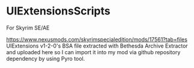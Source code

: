 # UIExtensionsScripts
For Skyrim SE/AE

https://www.nexusmods.com/skyrimspecialedition/mods/17561?tab=files
UIExtensions v1-2-0's BSA file extracted with Bethesda Archive Extractor and uploaded here so I can import it into my mod via github repository dependency by using Pyro tool.
